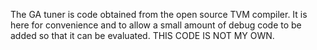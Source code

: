 The GA tuner is code obtained from the open source TVM compiler. It is here for convenience and to allow a small amount of debug code to be added
so that it can be evaluated. THIS CODE IS NOT MY OWN.
